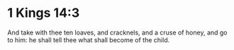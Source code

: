 # 1 Kings 14:3

And take with thee ten loaves, and cracknels, and a cruse of honey, and go to him: he shall tell thee what shall become of the child.